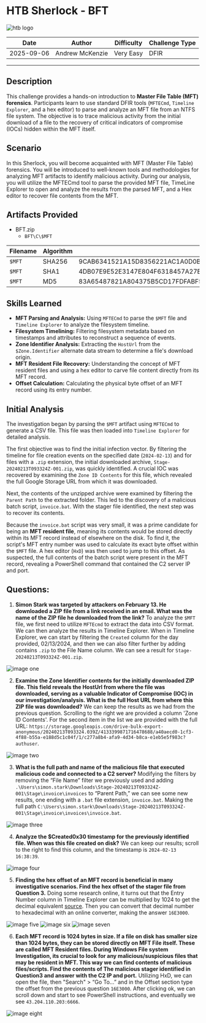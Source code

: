 # HTB Sherlock - BFT

![htb logo](./Images/htb_logo.png)

| Date       | Author          | Difficulty | Challenge Type |
| ---------- | --------------- | ---------- | -------------- |
| 2025-09-06 | Andrew McKenzie | Very Easy | DFIR |

---
## Description
This challenge provides a hands-on introduction to **Master File Table (MFT) forensics**. Participants learn to use standard DFIR tools (`MFTECmd`, `Timeline Explorer`, and a hex editor) to parse and analyze an MFT file from an NTFS file system. The objective is to trace malicious activity from the initial download of a file to the recovery of critical indicators of compromise (IOCs) hidden within the MFT itself.
## Scenario
In this Sherlock, you will become acquainted with MFT (Master File Table) forensics. You will be introduced to well-known tools and methodologies for analyzing MFT artifacts to identify malicious activity. During our analysis, you will utilize the MFTECmd tool to parse the provided MFT file, TimeLine Explorer to open and analyze the results from the parsed MFT, and a Hex editor to recover file contents from the MFT.
## Artifacts Provided
- BFT.zip
	- `BFT\C\$MFT`

| Filename | Algorithm | Hash                                                             |
| -------- | --------- | ---------------------------------------------------------------- |
| `$MFT`   | SHA256    | 9CAB6341521A15D8356221AC1A0D0BCB5823C044CAA98C5599EA60C176546DEE |
| `$MFT`   | SHA1      | 4DB07E9E52E3147E804F6318457A27E79A7C8B69                         |
| `$MFT`   | MD5       | 83A65487821A804375B5CD17FDFABF5E                                 |
## Skills Learned
- **MFT Parsing and Analysis:** Using `MFTECmd` to parse the `$MFT` file and `Timeline Explorer` to analyze the filesystem timeline.
- **Filesystem Timelining:** Filtering filesystem metadata based on timestamps and attributes to reconstruct a sequence of events.
- **Zone Identifier Analysis:** Extracting the `HostUrl` from the `$Zone.Identifier` alternate data stream to determine a file's download origin.
- **MFT Resident File Recovery:** Understanding the concept of MFT resident files and using a hex editor to carve file content directly from its MFT record.
- **Offset Calculation:** Calculating the physical byte offset of an MFT record using its entry number.
## Initial Analysis
The investigation began by parsing the `$MFT` artifact using `MFTECmd` to generate a CSV file. This file was then loaded into `Timeline Explorer` for detailed analysis.

The first objective was to find the initial infection vector. By filtering the timeline for file creation events on the specified date (`2024-02-13`) and for files with a `.zip` extension, the initial downloaded archive, `Stage-20240213T093324Z-001.zip`, was quickly identified. A crucial IOC was recovered by examining the `Zone ID Contents` for this file, which revealed the full Google Storage URL from which it was downloaded.

Next, the contents of the unzipped archive were examined by filtering the `Parent Path` to the extracted folder. This led to the discovery of a malicious batch script, `invoice.bat`. With the stager file identified, the next step was to recover its contents.

Because the `invoice.bat` script was very small, it was a prime candidate for being an **MFT resident file**, meaning its contents would be stored directly within its MFT record instead of elsewhere on the disk. To find it, the script's MFT entry number was used to calculate its exact byte offset within the `$MFT` file. A hex editor (`HxD`) was then used to jump to this offset. As suspected, the full contents of the batch script were present in the MFT record, revealing a PowerShell command that contained the C2 server IP and port.
## Questions:
1. **Simon Stark was targeted by attackers on February 13. He downloaded a ZIP file from a link received in an email. What was the name of the ZIP file he downloaded from the link?**
To analyze the `$MFT` file, we first need to utilize `MFTEcmd` to extract the data into CSV format. We can then analyze the results in Timeline Explorer. When in Timeline Explorer, we can start by filtering the `Created` column for the day provided, 02/13/2024, and then we can also filter further by adding contains `.zip` to the File Name column. We can see a result for `Stage-20240213T093324Z-001.zip`.

![image one](./Images/Pasted%20image%2020250906223152.png)

2. **Examine the Zone Identifier contents for the initially downloaded ZIP file. This field reveals the HostUrl from where the file was downloaded, serving as a valuable Indicator of Compromise (IOC) in our investigation/analysis. What is the full Host URL from where this ZIP file was downloaded?**
We can keep the results as we had from the previous question. Scrolling to the right we are provided a column 'Zone ID Contents'. For the second item in the list we are provided with the full URL: `https://storage.googleapis.com/drive-bulk-export-anonymous/20240213T093324.039Z/4133399871716478688/a40aecd0-1cf3-4f88-b55a-e188d5c1c04f/1/c277a8b4-afa9-4d34-b8ca-e1eb5e5f983c?authuser`.

![image two](./Images/Pasted%20image%2020250906223350.png)

3. **What is the full path and name of the malicious file that executed malicious code and connected to a C2 server?**
Modifying the filters by removing the “File Name” filter we previously used and adding `.\Users\simon.stark\Downloads\Stage-20240213T093324Z-001\Stage\invoice\invoices` to “Parent Path,” we can see some new results, one ending with a `.bat` file extension, `invoice.bat`. Making the full path `C:\Users\simon.stark\Downloads\Stage-20240213T093324Z-001\Stage\invoice\invoices\invoice.bat`.

![image three](./Images/Pasted%20image%2020250906223939.png)

4. **Analyze the $Created0x30 timestamp for the previously identified file. When was this file created on disk?**
We can keep our results; scroll to the right to find this column, and the timestamp is `2024-02-13 16:38:39`.

![image four](./Images/Pasted%20image%2020250906224023.png)

5. **Finding the hex offset of an MFT record is beneficial in many investigative scenarios. Find the hex offset of the stager file from Question 3.**
Doing some research online, it turns out that the Entry Number column in Timeline Explorer can be multiplied by 1024 to get the decimal equivalent [source](https://aaforensics.blogspot.com/2014/05/the-master-file-table-part-2.html). Then you can convert that decimal number to hexadecimal with an online converter, making the answer `16E3000`.

![image five](./Images/Pasted%20image%2020250906224349.png)
![image six](./Images/Pasted%20image%2020250906224409.png)
![image seven](./Images/Pasted%20image%2020250906224453.png)

6. **Each MFT record is 1024 bytes in size. If a file on disk has smaller size than 1024 bytes, they can be stored directly on MFT File itself. These are called MFT Resident files. During Windows File system Investigation, its crucial to look for any malicious/suspicious files that may be resident in MFT. This way we can find contents of malicious files/scripts. Find the contents of The malicious stager identified in Question3 and answer with the C2 IP and port.**
Utilizing HxD, we can open the file, then "Search" > “Go To…” and in the Offset section type the offset from the previous question `16E3000`. After clicking ok, we can scroll down and start to see PowerShell instructions, and eventually we see `43.204.110.203:6666`.

![image eight](./Images/Pasted%20image%2020250906225153.png)